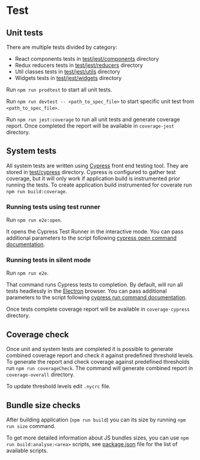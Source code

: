 # Test
## Unit tests

There are multiple tests divided by category:
- React components tests in [test/jest/components](./test/jest/components) directory
- Redux reducers tests in [test/jest/reducers](./test/jest/reducers) directory
- Util classes tests in [test/jest/utils](./test/jest/utils) directory
- Widgets tests in [test/jest/widgets](./test/jest/widgets) directory

Run `npm run prodtest` to start all unit tests.

Run `npm run devtest -- <path_to_spec_file>` to start specific unit test from `<path_to_spec_file>`.

Run `npm run jest:coverage` to run all unit tests and generate coverage report. Once completed the report will be available in `coverage-jest` directory.

## System tests

All system tests are written using [Cypress](https://www.cypress.io/) front end testing tool. They are stored in [test/cypress](./test/cypress) directory.
Cypress is configured to gather test coverage, but it will only work if application build is instrumented prior running the tests.
To create application build instrumented for coverate run `npm run build:coverage`.  
 
### Running tests using test runner
Run `npm run e2e:open`.

It opens the Cypress Test Runner in the interactive mode. You can pass additional parameters to the script following [cypress open command documentation](https://docs.cypress.io/guides/guides/command-line.html#cypress-open).

### Running tests in silent mode
Run `npm run e2e`.

That command runs Cypress tests to completion. 
By default, will run all tests headlessly in the [Electron](https://electronjs.org/) browser. You can pass additional parameters to the script following [cypress run command documentation](https://docs.cypress.io/guides/guides/command-line.html#cypress-run).

Once tests complete coverage report will be available in `coverage-cypress` directory.

## Coverage check

Once unit and system tests are completed it is possible to generate combined coverage report and check it against predefined threshold levels.
To generate the report and check coverage against predefined thresholds run `npm run coverageCheck`.
The command will generate combined report in `coverage-overall` directory.

To update threshold levels edit `.nycrc` file. 

## Bundle size checks

After building application (`npm run build`) you can its size by running `npm run size` command.

To get more detailed information about JS bundles sizes, you can use `npm run build:analyse:<area>` scripts, see [package.json](../package.json) file for the list of available scripts. 
